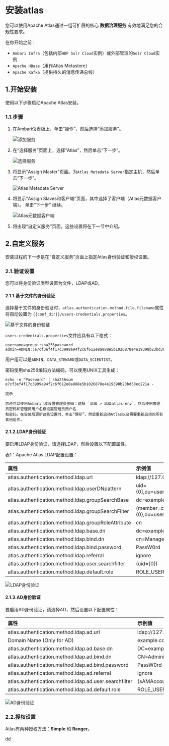 安装atlas
================================================================================
您可以使用Apache Atlas通过一组可扩展的核心 **数据治理服务** 有效地满足您的合规性要求。

在你开始之前：
+ `Ambari Infra`（包括内部`HDP Solr Cloud`实例）或外部管理的`Solr Cloud`实例
+ `Apache HBase`（用作Atlas Metastore）
+ `Apache Kafka`（提供持久的消息传递总线）

## 1.开始安装
使用以下步骤启动Apache Atlas安装。

### 1.1.步骤
1. 在Ambari仪表板上，单击“操作”，然后选择“添加服务”。

    ![添加服务](img/1.png)

2. 在“选择服务”页面上，选择“Atlas”，然后单击“下一步”。

    ![选择服务](img/2.png)

3. 将显示“Assign Master”页面。为`Atlas Metadata Server`指定主机，然后单击“下一步”。

    ![Atlas Metadata Server](img/3.png)

4. 将显示“Assign Slaves和客户端”页面，其中选择了客户端（Atlas元数据客户端）。 单击“下一步”
继续。

    ![Atlas元数据客户端](img/4.png)

5. 将出现“自定义服务”页面。这些设置将在下一节中介绍。

## 2.自定义服务
安装过程的下一步是在“自定义服务”页面上指定Atlas身份验证和授权设置。

### 2.1.验证设置
您可以将身份验证类型设置为文件，LDAP或AD。

#### 2.1.1.基于文件的身份验证
选择基于文件的身份验证时，`atlas.authentication.method.file.filename`属性将自动设置为
`{{conf_dir}}/users-credentials.properties`。

![基于文件的身份验证](img/5.png)

`users-credentials.properties`文件应具有以下格式：
```
username=group::sha256password
admin=ADMIN::e7cf3ef4f17c3999a94f2c6f612e8a888e5b1026878e4e19398b23bd38ec221a
```
用户组可以是`ADMIN`，`DATA_STEWARD`或`DATA_SCIENTIST`。

密码使用sha256编码方法编码，可以使用UNIX工具生成：
```shell
echo -n "Password" | sha256sum
e7cf3ef4f17c3999a94f2c6f612e8a888e5b1026878e4e19398b23bd38ec221a -
```
```
提示  

您还可以使用Ambari UI设置管理员密码：选择 `高级 > 高级atlas-env`，然后使用管理员密码和管理员用户名框设置管理员用户名
和密码。在安装后更新这些设置时，单击“保存”，然后重新启动Atlas以及需要重新启动的所有其他组件。
```

#### 2.1.2.LDAP身份验证
要启用LDAP身份验证，请选择LDAP，然后设置以下配置属性。

表1：Apache Atlas LDAP配置设置：

| 属性 | 示例值 |
| :------------- | :------------- |
| atlas.authentication.method.ldap.url | ldap://127.0.0.1:389 |
| atlas.authentication.method.ldap.userDNpattern | uid={0],ou=users,dc=example,dc=com |
| atlas.authentication.method.ldap.groupSearchBase | dc=example,dc=com |
| atlas.authentication.method.ldap.groupSearchFilter | (member=cn={0},ou=users,dc=example,dc=com |
| atlas.authentication.method.ldap.groupRoleAttribute | cn |
| atlas.authentication.method.ldap.base.dn | dc=example,dc=com |
| atlas.authentication.method.ldap.bind.dn | cn=Manager,dc=example,dc=com |
| atlas.authentication.method.ldap.bind.password | PassW0rd |
| atlas.authentication.method.ldap.referral | ignore |
| atlas.authentication.method.ldap.user.searchfilter | (uid={0}) |
| atlas.authentication.method.ldap.default.role | ROLE_USER |

![LDAP身份验证](img/6.png)

#### 2.1.3.AD身份验证
要启用AD身份验证，请选择AD，然后设置以下配置属性：

| 属性 | 示例值 |
| :------------- | :------------- |
| atlas.authentication.method.ldap.ad.url | ldap://127.0.0.1:389 |
| Domain Name (Only for AD) | example.com |
| atlas.authentication.method.ldap.ad.base.dn | DC=example,DC=com |
| atlas.authentication.method.ldap.ad.bind.dn | CN=Administrator,CN=Users,DC=example,DC=com |
| atlas.authentication.method.ldap.ad.bind.password | PassW0rd |
| atlas.authentication.method.ldap.ad.referral | ignore |
| atlas.authentication.method.ldap.ad.user.searchfilter | (sAMAccountName={0}) |
| atlas.authentication.method.ldap.ad.default.role | ROLE_USER |

![AD身份验证](img/7.png)

### 2.2.授权设置
Atlas有两种授权方法：**Simple** 和 **Ranger**。
































dd
